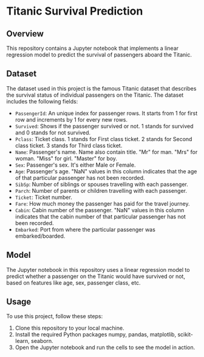 # Titanic Survival Prediction

## Overview
This repository contains a Jupyter notebook that implements a linear regression model to predict the survival of passengers aboard the Titanic.

## Dataset
The dataset used in this project is the famous Titanic dataset that describes the survival status of individual passengers on the Titanic. The dataset includes the following fields:

- `PassengerId`: An unique index for passenger rows. It starts from 1 for first row and increments by 1 for every new rows.
- `Survived`: Shows if the passenger survived or not. 1 stands for survived and 0 stands for not survived.
- `Pclass`: Ticket class. 1 stands for First class ticket. 2 stands for Second class ticket. 3 stands for Third class ticket.
- `Name`: Passenger's name. Name also contain title. "Mr" for man. "Mrs" for woman. "Miss" for girl. "Master" for boy.
- `Sex`: Passenger's sex. It's either Male or Female.
- `Age`: Passenger's age. "NaN" values in this column indicates that the age of that particular passenger has not been recorded.
- `SibSp`: Number of siblings or spouses travelling with each passenger.
- `Parch`: Number of parents or children travelling with each passenger.
- `Ticket`: Ticket number.
- `Fare`: How much money the passenger has paid for the travel journey.
- `Cabin`: Cabin number of the passenger. "NaN" values in this column indicates that the cabin number of that particular passenger has not been recorded.
- `Embarked`: Port from where the particular passenger was embarked/boarded.

## Model
The Jupyter notebook in this repository uses a linear regression model to predict whether a passenger on the Titanic would have survived or not, based on features like age, sex, passenger class, etc.

## Usage
To use this project, follow these steps:
1. Clone this repository to your local machine.
2. Install the required Python packages numpy, pandas, matplotlib, scikit-learn, seaborn.
3. Open the Jupyter notebook and run the cells to see the model in action.

